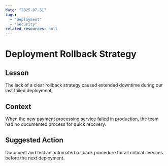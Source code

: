 ```yaml
---
date: "2025-07-31"
tags:
  - "Deployment"
  - "Security"
related_resources: null
---
```


# Deployment Rollback Strategy

## Lesson

The lack of a clear rollback strategy caused extended downtime during our last failed deployment.

## Context

When the new payment processing service failed in production, the team had no documented process for quick recovery.

## Suggested Action

Document and test an automated rollback procedure for all critical services before the next deployment.
